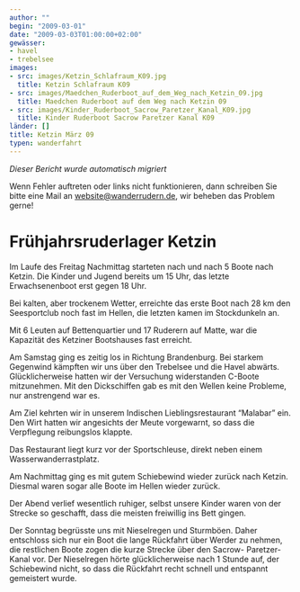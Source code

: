 ```yaml
---
author: ""
begin: "2009-03-01"
date: "2009-03-03T01:00:00+02:00"
gewässer:
- havel
- trebelsee
images:
- src: images/Ketzin_Schlafraum_K09.jpg
  title: Ketzin Schlafraum K09
- src: images/Maedchen_Ruderboot_auf_dem_Weg_nach_Ketzin_09.jpg
  title: Maedchen Ruderboot auf dem Weg nach Ketzin 09
- src: images/Kinder_Ruderboot_Sacrow_Paretzer_Kanal_K09.jpg
  title: Kinder Ruderboot Sacrow Paretzer Kanal K09
länder: []
title: Ketzin März 09
typen: wanderfahrt
---
```



*Dieser Bericht wurde automatisch migriert*

Wenn Fehler auftreten oder links nicht funktionieren, dann schreiben Sie bitte eine Mail an website@wanderrudern.de, wir beheben das Problem gerne!



# Frühjahrsruderlager Ketzin


Im Laufe des Freitag Nachmittag starteten nach und nach 5 Boote nach Ketzin. Die Kinder und Jugend bereits um 15 Uhr, das letzte Erwachsenenboot erst gegen 18 Uhr.

Bei kalten, aber trockenem Wetter, erreichte das erste Boot nach 28 km den Seesportclub noch fast im Hellen, die letzten kamen im Stockdunkeln an.

Mit 6 Leuten auf Bettenquartier und 17 Ruderern auf Matte, war die Kapazität des Ketziner Bootshauses fast erreicht.

Am Samstag ging es zeitig los in Richtung Brandenburg. Bei starkem Gegenwind kämpften wir uns über den Trebelsee und die Havel abwärts. Glücklicherweise hatten wir der Versuchung widerstanden C-Boote mitzunehmen. Mit den Dickschiffen gab es mit den Wellen keine Probleme, nur anstrengend war es.

Am Ziel kehrten wir in unserem Indischen Lieblingsrestaurant “Malabar” ein. Den Wirt hatten wir angesichts der Meute vorgewarnt, so dass die Verpflegung reibungslos klappte.

Das Restaurant liegt kurz vor der Sportschleuse, direkt neben einem Wasserwanderrastplatz.

Am Nachmittag ging es mit gutem Schiebewind wieder zurück nach Ketzin. Diesmal waren sogar alle Boote im Hellen wieder zurück.

Der Abend verlief wesentlich ruhiger, selbst unsere Kinder waren von der Strecke so geschafft, dass die meisten freiwillig ins Bett gingen.

Der Sonntag begrüsste uns mit Nieselregen und Sturmböen. Daher entschloss sich nur ein Boot die lange Rückfahrt über Werder zu nehmen, die restlichen Boote zogen die kurze Strecke über den Sacrow- Paretzer- Kanal vor. Der Nieselregen hörte glücklicherweise nach 1 Stunde auf, der Schiebewind nicht, so dass die Rückfahrt recht schnell und entspannt gemeistert wurde.
